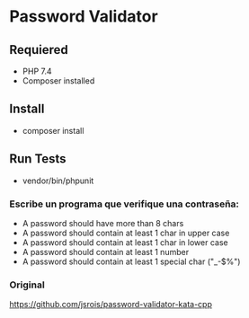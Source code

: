 # Password Validator

## Requiered

- PHP 7.4
- Composer installed

## Install

- composer install

## Run Tests

- vendor/bin/phpunit

### Escribe un programa que verifique una contraseña:

- A password should have more than 8 chars
- A password should contain at least 1 char in upper case
- A password should contain at least 1 char in lower case
- A password should contain at least 1 number
- A password should contain at least 1 special char ("_-$%")

### Original
https://github.com/jsrois/password-validator-kata-cpp
